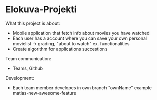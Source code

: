 # Elokuva-Projekti

What this project is about: 
  - Mobile application that fetch info about movies you have watched
  - Each user has a account where you can save your own personal movielist -> grading, "about to watch" ex. functionalities
  - Create algorithm for applications succestions

    
Team communication:
  - Teams, Github

    
Development:
  - Each team member developes in own branch "ownName" example matias-new-awesome-feature
